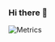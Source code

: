 ### Hi there 👋

<!--
**Doom306/Doom306** is a ✨ _special_ ✨ repository because its `README.md` (this file) appears on your GitHub profile.

Here are some ideas to get you started:

- 🔭 I’m currently working on ...
- 🌱 I’m currently learning ...
- 👯 I’m looking to collaborate on ...
- 🤔 I’m looking for help with ...
- 💬 Ask me about ...
- 📫 How to reach me: ...
- 😄 Pronouns: ...
- ⚡ Fun fact: ...
-->
![Metrics](https://metrics.lecoq.io/Doom306?template=classic&isocalendar=1&introduction=1&lines=1&projects=1&achievements=1&repositories=1&code=1&repositories=100&repositories.batch=100&repositories.forks=false&repositories.affiliations=owner&isocalendar.duration=full-year&introduction.title=true&projects.limit=4&projects.descriptions=false&achievements.threshold=C&achievements.secrets=true&achievements.display=detailed&achievements.limit=0&code.lines=12&code.load=100&code.visibility=public&config.timezone=Asia%2FManila&config.twemoji=true)
